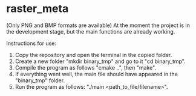 # raster_meta
(Only PNG and BMP formats are available)
At the moment the project is in the development stage, but the main functions are already working.

Instructions for use:
1. Copy the repository and open the terminal in the copied folder.
2. Create a new folder "mkdir binary_tmp" and go to it "cd binary_tmp".
3. Compile the program as follows "cmake ..", then "make".
4. If everything went well, the main file should have appeared in the "binary_tmp" folder.
6. Run the program as follows: "./main <path_to_file/filename>".